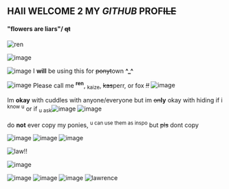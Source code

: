 ## HAII WELCOME 2 MY *GITHUB* PROF~~ILE~~
#### **"flowers are liars"/** ~~qt~~
![ren](https://media.tenor.com/byuqJlqamOAAAAAi/ren-hana-boyfriend-to-death.gif)


![image](https://github.com/user-attachments/assets/4ce8ab53-a5d9-4838-960a-5d68f99d7975)

![image](https://github.com/user-attachments/assets/2fca12e3-2e39-4f62-ba3a-dbe465d2a225)
I **will** be using this for ~~ponyt~~own **^_^** 


![image](https://github.com/user-attachments/assets/073b9410-6f09-4940-9344-bb8e48e00987) Please call me <sup>**ren**</sup>, <sub>kaize</sub>, ~~kas~~perr, or fox *~~!!~~* ![image](https://github.com/user-attachments/assets/c408b9d0-4b32-43ed-b792-eb7a76593307)

Im __okay__ with cuddles with anyone/everyone but im ~~on~~**ly** okay with hiding if i <sup>know u</sup> or if <sub>u ask</sub>![image](https://github.com/user-attachments/assets/18e78ea3-c849-4137-9eb6-420910b624ec) ![image](https://github.com/user-attachments/assets/c8bacc57-69cc-49b6-89f7-6f10a0309949)

do **not** ever copy my ponies, <sup>u can use them as inspo</sup> but ~~pls~~ dont copy 




![image](https://github.com/user-attachments/assets/7196c628-2b8e-4b21-ae22-d75ff27562cf) ![image](https://github.com/user-attachments/assets/e34feadf-4a79-4d1c-9812-8e178901a4ce) ![image](https://github.com/user-attachments/assets/03590786-7e4c-49f5-930d-c41c2e15dfbc)





![law!!](https://i.ibb.co/pfphpRM/Untitled-Project2-ezgif.png)

![image](https://github.com/user-attachments/assets/173c4ff0-e96e-491f-a35a-095697cba92c)



![image](https://github.com/user-attachments/assets/a085689a-2298-40eb-a0ca-e49c49892d33) ![image](https://github.com/user-attachments/assets/12adfebc-34fa-4f03-a7b7-5d2f986cfc57) ![image](https://github.com/user-attachments/assets/a300e247-c4a2-4da2-9441-63eeb37a9a10) ![lawrence](https://camo.githubusercontent.com/98ac392472cd25651e37f0c06a8b876cfc0c4c14d9733458c2a289367f3f7a89/68747470733a2f2f7374756666696e6565642e63617272642e636f2f6173736574732f696d616765732f67616c6c65727931322f64646537623761372e706e673f763d6162623966363131)





